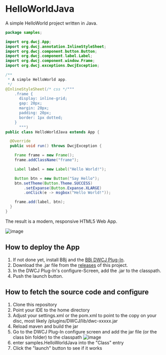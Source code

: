 # HelloWorldJava
A simple HelloWorld project written in Java.


```java
package samples;

import org.dwcj.App;
import org.dwcj.annotation.InlineStyleSheet;
import org.dwcj.component.button.Button;
import org.dwcj.component.label.Label;
import org.dwcj.component.window.Frame;
import org.dwcj.exceptions.DwcjException;

/**
 * A simple HelloWorld app.
 */
@InlineStyleSheet(/* css */"""
    .frame {
      display: inline-grid;
      gap: 20px;
      margin: 20px;
      padding: 20px;
      border: 1px dotted;
    }
      """)
public class HelloWorldJava extends App {

  @Override
  public void run() throws DwcjException {

    Frame frame = new Frame();
    frame.addClassName("frame");

    Label label = new Label("Hello World!");

    Button btn = new Button("Say Hello");
    btn.setTheme(Button.Theme.SUCCESS)
        .setExpanse(Button.Expanse.XLARGE)
        .onClick(e -> msgbox("Hello World!"));

    frame.add(label, btn);
  }
}
```

The result is a modern, responsive HTML5 Web App.

![image](https://user-images.githubusercontent.com/4833070/170968208-6ff79616-ed95-40f7-aa75-d5180bf71167.png)


## How to deploy the App 

1. If not done yet, install BBj and the [BBj DWCJ Plug-In](https://github.com/BBj-Plugins/DWCJ).
2. Download the .jar file from the [releases](https://github.com/DwcJava/HelloWorldJava/releases) of this project.
3. In the DWCJ Plug-In's configure-Screen, add the .jar to the classpath.
4. Push the launch button.

## How to fetch the source code and configure

1. Clone this repository
2. Point your IDE to the home directory
3. Adjust your settings.xml or the pom.xml to point <dwcj-lib> to the copy on your disc, most likely <bbjdir>/plugins/DWCJ/lib/dwc-xxxxx.jar
4. Reload maven and build the jar
5. Go to the DWCJ Plug-In configure screen and add the jar file (or the class bin folder) to the classpath
    ![image](https://user-images.githubusercontent.com/4833070/170968004-959b47e3-fc82-4819-9894-9ca2a0c9717b.png)
6. enter samples.HelloWorldJava into the "Class" entry  
7. Click the "launch" button to see if it works


